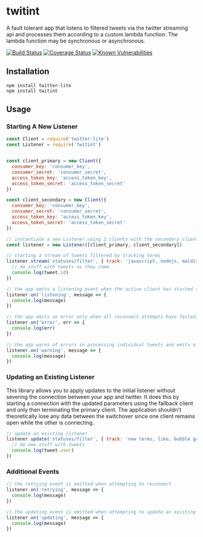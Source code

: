 # twitint

A fault tolerant app that listens to filtered tweets via the twitter streaming api and processes them according to a custom lambda function. The lambda function may be synchronous or asynchronous.

[![Build Status](https://travis-ci.org/umran/twitint.svg?branch=master)](https://travis-ci.org/umran/twitint)
[![Coverage Status](https://img.shields.io/coveralls/github/umran/twitint/master.svg)](https://coveralls.io/github/umran/twitint?branch=master)
[![Known Vulnerabilities](https://snyk.io/test/github/umran/twitint/badge.svg)](https://snyk.io/test/github/umran/twitint)

## Installation

```
npm install twitter-lite
npm install twitint
```
## Usage

### Starting A New Listener

```javascript
const Client = require('twitter-lite')
const Listener = require('twitint')


const client_primary = new Client({
  consumer_key: 'consumer_key',
  consumer_secret: 'consumer_secret',
  access_token_key: 'access_token_key',
  access_token_secret: 'access_token_secret'
})

const client_secondary = new Client({
  consumer_key: 'consumer_key',
  consumer_secret: 'consumer_secret',
  access_token_key: 'access_token_key',
  access_token_secret: 'access_token_secret'
})

// instantiate a new Listener using 2 clients with the secondary client acting as a fallback
const listener = new Listener([client_primary, client_secondary])

// starting a stream of tweets filtered by tracking terms
listener.stream('statuses/filter', { track: 'javascript, nodejs, maldives, twitter, and, so, on' }, tweet => {
  // do stuff with tweets as they come
  console.log(tweet.id)
})

// the app emits a listening event when the active client has started streaming
listener.on('listening', message => {
  console.log(message)
})

// the app emits an error only when all reconnect attempts have failed, thereby suspending all listeners
listener.on('error', err => {
  console.log(err)
})

// the app warns of errors in processing individual tweets and emits a warning whenever the active client connection is interrupted
listener.on('warning', message => {
  console.log(message)
})
```

### Updating an Existing Listener
This library allows you to apply updates to the initial listener without severing the connection between your app and twitter. It does this by starting a connection with the updated parameters using the fallback client and only then terminating the primary client. The application shouldn't theoretically lose any data between the switchover since one client remains open while the other is connecting.

```javascript
// update an existing listener
listener.update('statuses/filter', { track: 'new terms, like, bubble gum, facebook, instagram, #10YearChallenge' }, tweet => {
  // do new stuff with tweets
  console.log(tweet.user)
})
```

### Additional Events

```javascript
// the retrying event is emitted when attempting to reconnect
listener.on('retrying', message => {
  console.log(message)
})

// the updating event is emitted when attempting to update an existing listener
listener.on('updating', message => {
  console.log(message)
})
```
